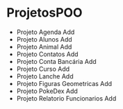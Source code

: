 # ProjetosPOO
- Projeto Agenda Add
- Projeto Alunos Add
- Projeto Animal Add
- Projeto Contatos Add
- Projeto Conta Bancária Add
- Projeto Curso Add
- Projeto Lanche Add
- Projeto Figuras Geometricas Add
- Projeto PokeDex Add
- Projeto Relatorio Funcionarios Add
